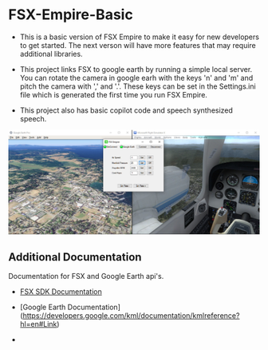 # FSX-Empire-Basic
-	This is a basic version of FSX Empire to make it easy for new developers to get started. The next verson will have more features that may require additional libraries. 

-	This project links FSX to google earth by running a simple local server. You can rotate the camera in google earh with the keys 'n' and 'm' and pitch the camera with ',' and '.'. These keys can be set in the Settings.ini file which is generated the first time you run FSX Empire.

-	This project also has basic copilot code and speech synthesized speech. 

![alt text](https://raw.githubusercontent.com/ScienceExp/FSX-Empire-Basic/main/FSX_Empire.jpg)

## Additional Documentation

Documentation for FSX and Google Earth api's.

- [FSX SDK Documentation](https://docs.microsoft.com/en-us/previous-versions/microsoft-esp/cc526981(v=msdn.10))

- [Google Earth Documentation] (https://developers.google.com/kml/documentation/kmlreference?hl=en#Link)

- 